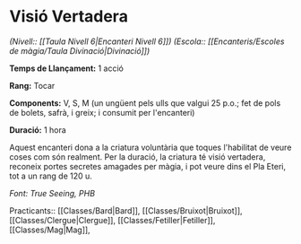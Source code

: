 # Visió Vertadera

*(Nivell:: [[Taula Nivell 6|Encanteri Nivell 6]]) (Escola:: [[Encanteris/Escoles de màgia/Taula Divinació|Divinació]])*

**Temps de Llançament:** 1 acció

**Rang:** Tocar

**Components:** V, S, M (un ungüent pels ulls que valgui 25 p.o.; fet de pols de bolets, safrà, i greix; i consumit per l'encanteri)

**Duració:** 1 hora

Aquest encanteri dona a la criatura voluntària que toques l'habilitat de veure coses com són realment. Per la duració, la criatura té visió vertadera, reconeix portes secretes amagades per màgia, i pot veure dins el Pla Eteri, tot a un rang de 120 u.


*Font: True Seeing, PHB*



Practicants:: [[Classes/Bard|Bard]], [[Classes/Bruixot|Bruixot]], [[Classes/Clergue|Clergue]], [[Classes/Fetiller|Fetiller]], [[Classes/Mag|Mag]],